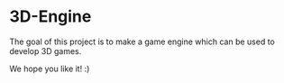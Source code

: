 # 3D-Engine
The goal of this project is to make a game engine which can be used to develop 3D games.

We hope you like it! :)
